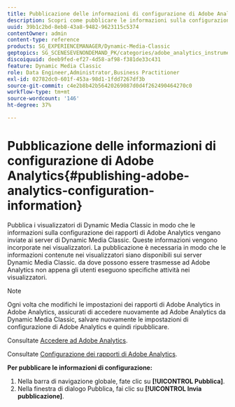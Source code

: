 ```yaml
---
title: Pubblicazione delle informazioni di configurazione di Adobe Analytics
description: Scopri come pubblicare le informazioni sulla configurazione di Adobe Analytics.
uuid: 39b1c2bd-8eb8-43a8-9482-9623115c5374
contentOwner: admin
content-type: reference
products: SG_EXPERIENCEMANAGER/Dynamic-Media-Classic
geptopics: SG_SCENESEVENONDEMAND_PK/categories/adobe_analytics_instrumentation_kit
discoiquuid: deeb9fed-ef27-4d58-af98-f381de33c431
feature: Dynamic Media Classic
role: Data Engineer,Administrator,Business Practitioner
exl-id: 02782dc0-601f-453a-98d1-1fdd7267df3b
source-git-commit: c4e2b8b42b56420269087d0d4f262490464270c0
workflow-type: tm+mt
source-wordcount: '146'
ht-degree: 37%

---
```


# Pubblicazione delle informazioni di configurazione di Adobe Analytics{#publishing-adobe-analytics-configuration-information}

Pubblica i visualizzatori di Dynamic Media Classic in modo che le informazioni sulla configurazione dei rapporti di Adobe Analytics vengano inviate ai server di Dynamic Media Classic. Queste informazioni vengono incorporate nei visualizzatori. La pubblicazione è necessaria in modo che le informazioni contenute nei visualizzatori siano disponibili sui server Dynamic Media Classic. da dove possono essere trasmesse ad Adobe Analytics non appena gli utenti eseguono specifiche attività nei visualizzatori. 

>[!NOTE]
>
>Ogni volta che modifichi le impostazioni dei rapporti di Adobe Analytics in Adobe Analytics, assicurati di accedere nuovamente ad Adobe Analytics da Dynamic Media Classic, salvare nuovamente le impostazioni di configurazione di Adobe Analytics e quindi ripubblicare.

Consultate [Accedere ad Adobe Analytics](log-analytics.md#log_in_to_adobe_analytics).

Consultate [Configurazione dei rapporti di Adobe Analytics](configuring-analytics-reports.md#configuring_adobe_analytics_reports).

**Per pubblicare le informazioni di configurazione:**

1. Nella barra di navigazione globale, fate clic su **[!UICONTROL Pubblica]**.
1. Nella finestra di dialogo Pubblica, fai clic su **[!UICONTROL Invia pubblicazione]**.

